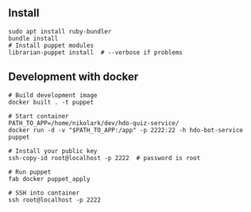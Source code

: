 ## Install
    sudo apt install ruby-bundler
    bundle install
    # Install puppet modules
    librarian-puppet install  # --verbose if problems

## Development with docker
    # Build development image
    docker built . -t puppet

    # Start container
    PATH_TO_APP=/home/nikolark/dev/hdo-quiz-service/
    docker run -d -v "$PATH_TO_APP:/app" -p 2222:22 -h hdo-bot-service puppet

    # Install your public key
    ssh-copy-id root@localhost -p 2222  # password is root

    # Run puppet
    fab docker puppet_apply

    # SSH into container
    ssh root@localhost -p 2222
